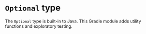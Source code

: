 # `Optional` type

The `Optional` type is built-in to Java.
This Gradle module adds utility functions and exploratory testing.
